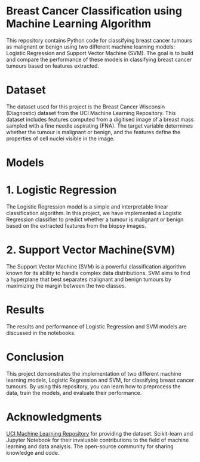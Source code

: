 # Breast Cancer Classification using Machine Learning Algorithm
This repository contains Python code for classifying breast cancer tumours as malignant or benign using two different machine learning models: Logistic Regression and Support Vector Machine (SVM). The goal is to build and compare the performance of these models in classifying breast cancer tumours based on features extracted.
# Dataset
The dataset used for this project is the Breast Cancer Wisconsin (Diagnostic) dataset from the UCI Machine Learning Repository. This dataset includes features computed from a digitised image of a breast mass sampled with a fine needle aspirating (FNA). The target variable determines whether the tumour is malignant or benign, and the features define the properties of cell nuclei visible in the image.
# Models
# 1. Logistic Regression
The Logistic Regression model is a simple and interpretable linear classification algorithm. In this project, we have implemented a Logistic Regression classifier to predict whether a tumour is malignant or benign based on the extracted features from the biopsy images. 
# 2. Support Vector Machine(SVM)
The Support Vector Machine (SVM) is a powerful classification algorithm known for its ability to handle complex data distributions. SVM aims to find a hyperplane that best separates malignant and benign tumours by maximizing the margin between the two classes.
# Results
The results and performance of Logistic Regression and SVM models are discussed in the notebooks.
# Conclusion
This project demonstrates the implementation of two different machine learning models, Logistic Regression and SVM, for classifying breast cancer tumours. By using this repository, you can learn how to preprocess the data, train the models, and evaluate their performance. 
# Acknowledgments
[UCI Machine Learning Repository](https://archive.ics.uci.edu/dataset/17/breast+cancer+wisconsin+diagnostic) for providing the dataset.
Scikit-learn and Jupyter Notebook for their invaluable contributions to the field of machine learning and data analysis.
The open-source community for sharing knowledge and code.
